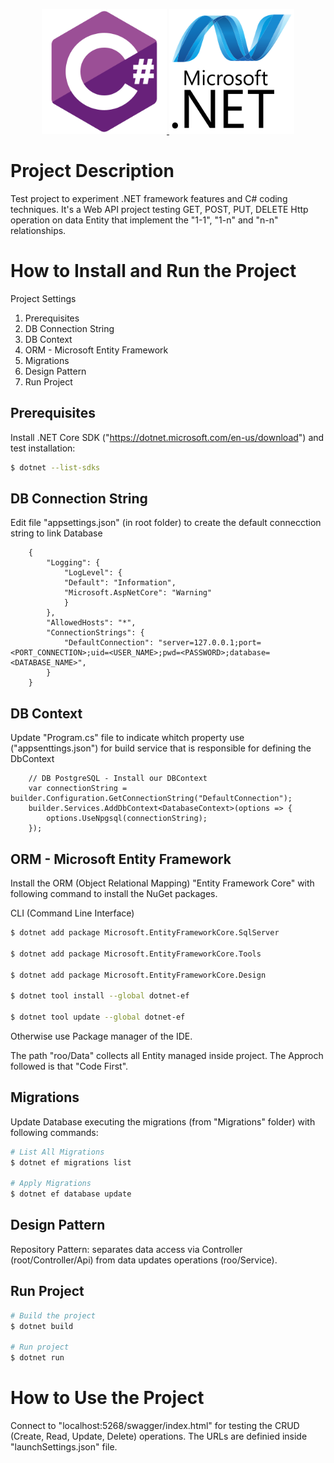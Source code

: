 <p align="center"> 
    <a href="https://www.w3schools.com/cs/" target="_blank" rel="noreferrer"> <img src="https://raw.githubusercontent.com/devicons/devicon/master/icons/csharp/csharp-original.svg" alt="csharp" width="200" height="200"/> </a> 
    <a href="https://dotnet.microsoft.com/" target="_blank" rel="noreferrer"> <img src="https://raw.githubusercontent.com/devicons/devicon/master/icons/dot-net/dot-net-original-wordmark.svg" alt="dotnet" width="200" height="200"/> </a> 
</p>


# Project Description

Test project to experiment .NET framework features and C# coding techniques. It's a Web API project testing GET, POST, PUT, DELETE Http operation on data Entity that implement the "1-1", "1-n" and "n-n" relationships. 

# How to Install and Run the Project

Project Settings
1. Prerequisites
2. DB Connection String
3. DB Context
4. ORM - Microsoft Entity Framework
5. Migrations
6. Design Pattern
7. Run Project

## Prerequisites

Install .NET Core SDK ("https://dotnet.microsoft.com/en-us/download") and test installation: 

```bash
$ dotnet --list-sdks
```

## DB Connection String

Edit file "appsettings.json" (in root folder) to create the default connecction string to link Database 

        {
            "Logging": {
                "LogLevel": {
                "Default": "Information",
                "Microsoft.AspNetCore": "Warning"
                }
            },
            "AllowedHosts": "*",
            "ConnectionStrings": {
                "DefaultConnection": "server=127.0.0.1;port=<PORT_CONNECTION>;uid=<USER_NAME>;pwd=<PASSWORD>;database=<DATABASE_NAME>",
            }
        }

## DB Context

Update "Program.cs" file to indicate whitch property use ("appsenttings.json") for build service that is responsible for defining the DbContext  

        // DB PostgreSQL - Install our DBContext
        var connectionString = builder.Configuration.GetConnectionString("DefaultConnection");
        builder.Services.AddDbContext<DatabaseContext>(options => {
            options.UseNpgsql(connectionString);
        });

## ORM - Microsoft Entity Framework

Install the ORM (Object Relational Mapping) "Entity Framework Core" with following command to install the NuGet packages.

CLI (Command Line Interface)

```bash
$ dotnet add package Microsoft.EntityFrameworkCore.SqlServer

$ dotnet add package Microsoft.EntityFrameworkCore.Tools

$ dotnet add package Microsoft.EntityFrameworkCore.Design

$ dotnet tool install --global dotnet-ef

$ dotnet tool update --global dotnet-ef
```

Otherwise use Package manager of the IDE.

The path "roo/Data" collects all Entity managed inside project. The Approch followed is that "Code First".


## Migrations

Update Database executing the migrations (from "Migrations" folder) with following commands:

```bash
# List All Migrations
$ dotnet ef migrations list

# Apply Migrations 
$ dotnet ef database update
```

## Design Pattern

Repository Pattern: separates data access via Controller (root/Controller/Api) from data updates operations (roo/Service).

## Run Project

```bash
# Build the project
$ dotnet build

# Run project 
$ dotnet run
```

# How to Use the Project

Connect to "localhost:5268/swagger/index.html" for testing the CRUD (Create, Read, Update, Delete) operations. The URLs are definied inside "launchSettings.json" file.